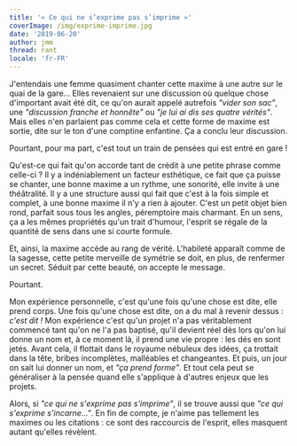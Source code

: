 ```yaml
---
title: '« Ce qui ne s’exprime pas s’imprime »'
coverImage: /img/exprime-imprime.jpg
date: '2019-06-20'
author: jmm
thread: rant
locale: 'fr-FR'
---
```


J'entendais une femme quasiment chanter cette maxime à une autre sur le quai de la gare... Elles revenaient sur une discussion où quelque chose d'important avait été dit, ce qu'on aurait appelé autrefois _"vider son sac"_, une _"discussion franche et honnête"_ ou _"je lui ai dis ses quatre vérités"_. Mais elles n'en parlaient pas comme cela et cette forme de maxime est sortie, dite sur le ton d'une comptine enfantine. Ça a conclu leur discussion.

Pourtant, pour ma part, c'est tout un train de pensées qui est entré en gare !


Qu'est-ce qui fait qu'on accorde tant de crédit à une petite phrase comme celle-ci ? Il y a indéniablement un facteur esthétique, ce fait que ça puisse se chanter, une bonne maxime a un rythme, une sonorité, elle invite à une théâtralité. Il y a une structure aussi qui fait que c'est à la fois simple et complet, à une bonne maxime il n'y a rien à ajouter. C'est un petit objet bien rond, parfait sous tous les angles, péremptoire mais charmant. En un sens, ça a les mêmes propriétés qu'un trait d'humour, l'esprit se régale de la quantité de sens dans une si courte formule.

Et, ainsi, la maxime accède au rang de vérité. L'habileté apparaît comme de la sagesse, cette petite merveille de symétrie se doit, en plus, de renfermer un secret. Séduit par cette beauté, on accepte le message.

Pourtant.

Mon expérience personnelle, c'est qu'une fois qu'une chose est dite, elle prend corps. Une fois qu'une chose est dite, on a du mal à revenir dessus : _c'est dit !_ Mon expérience c'est qu'un projet n'a pas véritablement commencé tant qu'on ne l'a pas baptisé, qu'il devient réel dès lors qu'on lui donne un nom et, à ce moment là, il prend une vie propre : les dés en sont jetés. Avant cela, il flottait dans le royaume nébuleux des idées, ça trottait dans la tête, bribes incomplètes, malléables et changeantes. Et puis, un jour on sait lui donner un nom, et _"ça prend forme"_. Et tout cela peut se généraliser à la pensée quand elle s'applique à d'autres enjeux que les projets.

Alors, si _"ce qui ne s'exprime pas s'imprime"_, il se trouve aussi que _"ce qui s'exprime s'incarne..."_. En fin de compte, je n'aime pas tellement les maximes ou les citations : ce sont des raccourcis de l'esprit, elles masquent autant qu'elles révèlent.

